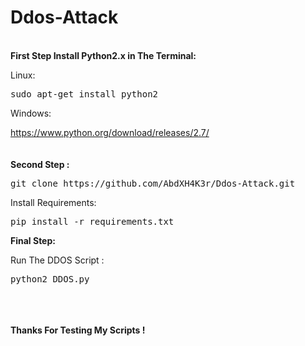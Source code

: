 # Ddos-Attack
<br>
<b>First Step Install Python2.x in The Terminal:</b>
<p>Linux:</p></b>
<pre>sudo apt-get install python2</pre>
<p>Windows:</p>
<a href="https://www.python.org/download/releases/2.7/">https://www.python.org/download/releases/2.7/</a><br><br><br>
<b>Second Step :</b>

<pre>git clone https://github.com/AbdXH4K3r/Ddos-Attack.git</pre>

<p>Install Requirements:</p>
<pre>pip install -r requirements.txt</pre>

<b>Final Step:</b>
<p>Run The DDOS Script :</p>
<pre>python2 DDOS.py</pre>
<br><br><br>
<b>Thanks For Testing My Scripts !</b>
